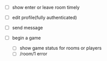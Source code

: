 - [ ] show enter or leave room timely
- [ ] edit profile(fully authenticated)
- [ ] send message



- [ ] begin a game

    - [ ] show game status for rooms or players
    - [ ] /room/1 error 